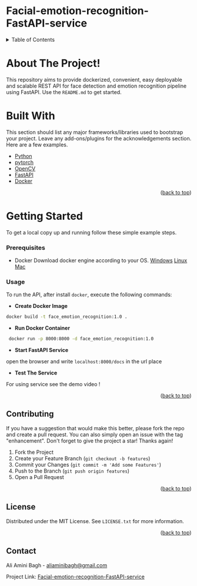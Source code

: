 # Facial-emotion-recognition-FastAPI-service

<!-- TABLE OF CONTENTS -->
<details>
  <summary >Table of Contents</summary>
  <ol>
    <li>
      <a href="#about-the-project">About The Project</a>
      <ul>
        <li><a href="#built-with">Built With</a></li>
      </ul>
    </li>
    <li>
      <a href="#getting-started">Getting Started</a>
      <ul>
        <li><a href="#prerequisites">Prerequisites</a></li>
        <li><a href="#usage">usage</a></li>
      </ul>
    </li>
    <li><a href="#roadmap">Roadmap</a></li>
    <li><a href="#contributing">Contributing</a></li>
    <li><a href="#license">License</a></li>
    <li><a href="#contact">Contact</a></li>
    <li><a href="#acknowledgments">Acknowledgments</a></li>
  </ol>
</details>

# About The Project!

This repository aims to provide dockerized, convenient, easy deployable and scalable REST API for face detection and emotion recognition pipeline using FastAPI.
Use the `README.md` to get started.

# Built With

This section should list any major frameworks/libraries used to bootstrap your project. Leave any add-ons/plugins for the acknowledgements section. Here are a few examples.

* [Python](python.org/)
* [pytorch](https://pytorch.org/)
* [OpenCV](https://opencv.org/)
* [FastAPI](https://fastapi.tiangolo.com/)
* [Docker](https://www.docker.com/)

<p align="right">(<a href="#top">back to top</a>)</p>


<!-- GETTING STARTED -->
# Getting Started
To get a local copy up and running follow these simple example steps.
### Prerequisites
* Docker
 Download docker engine according to your OS. [Windows](https://desktop.docker.com/win/main/amd64/Docker%20Desktop%20Installer.exe?utm_source=docker&utm_medium=webreferral&utm_campaign=dd-smartbutton&utm_location=header) [Linux](https://hub.docker.com/search?offering=community&operating_system=linux&q=&type=edition) [Mac](https://hub.docker.com/editions/community/docker-ce-desktop-mac?utm_source=docker&utm_medium=webreferral&utm_campaign=dd-smartbutton&utm_location=header)

### Usage

To run the API,  after install `docker`, execute the following commands:

 - **Create Docker Image**
  ```sh
  docker build -t face_emotion_recognition:1.0 .
  ```
- **Run Docker Container**
 ```sh
  docker run -p 8000:8000 -d face_emotion_recognition:1.0 
  ```
- **Start FastAPI Service**

open the browser and write `localhost:8000/docs` in the url place
- **Test The Service**

For using service see the demo video !
<p align="right">(<a href="#top">back to top</a>)</p>

<!-- CONTRIBUTING -->
## Contributing
If you have a suggestion that would make this better, please fork the repo and create a pull request. You can also simply open an issue with the tag "enhancement".
Don't forget to give the project a star! Thanks again!

1. Fork the Project
2. Create your Feature Branch (`git checkout -b features`)
3. Commit your Changes (`git commit -m 'Add some Features'`)
4. Push to the Branch (`git push origin features`)
5. Open a Pull Request

<p align="right">(<a href="#top">back to top</a>)</p>

## License

Distributed under the MIT License. See `LICENSE.txt` for more information.

<p align="right">(<a href="#top">back to top</a>)</p>



<!-- CONTACT -->
## Contact

Ali Amini Bagh -  aliaminibagh@gmail.com

Project Link: [Facial-emotion-recognition-FastAPI-service](https://github.com/aliaminibagh/Facial-emotion-recognition-FastAPI-service)
